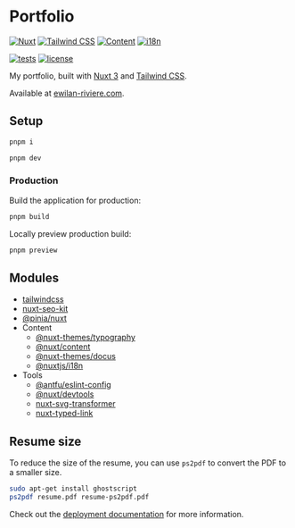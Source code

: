 # Portfolio

[![Nuxt][nuxt-version-src]][nuxt-version-href]
[![Tailwind CSS][tailwind-version-src]][tailwind-version-href]
[![Content][content-version-src]][content-version-href]
[![i18n][i18n-version-src]][i18n-version-href]

[![tests][tests-src]][tests-href]
[![license][license-src]][license-href]

My portfolio, built with [Nuxt 3](https://nuxtjs.org) and [Tailwind CSS](https://tailwindcss.com/).

Available at [ewilan-riviere.com](https://ewilan-riviere.com).

## Setup

```bash
pnpm i
```

```bash
pnpm dev
```

### Production

Build the application for production:

```bash
pnpm build
```

Locally preview production build:

```bash
pnpm preview
```

## Modules

- [tailwindcss](https://tailwindcss.com/docs/guides/nuxtjs)
- [nuxt-seo-kit](https://github.com/harlan-zw/nuxt-seo-kit)
- [@pinia/nuxt](https://pinia.vuejs.org/ssr/nuxt.html#installation)
- Content
  - [@nuxt-themes/typography](https://typography.nuxt.space/)
  - [@nuxt/content](https://content.nuxtjs.org/)
  - [@nuxt-themes/docus](https://docus.dev/)
  - [@nuxtjs/i18n](https://v8.i18n.nuxtjs.org/)
- Tools
  - [@antfu/eslint-config](https://github.com/antfu/eslint-config)
  - [@nuxt/devtools](https://devtools.nuxtjs.org/)
  - [nuxt-svg-transformer](https://github.com/kiwilan/nuxt-svg-transformer)
  - [nuxt-typed-link](https://github.com/kiwilan/nuxt-typed-link)

## Resume size

To reduce the size of the resume, you can use `ps2pdf` to convert the PDF to a smaller size.

```bash
sudo apt-get install ghostscript
ps2pdf resume.pdf resume-ps2pdf.pdf
```

Check out the [deployment documentation](https://nuxt.com/docs/getting-started/deployment) for more information.

[nuxt-version-src]: https://img.shields.io/badge/dynamic/json?label=Nuxt&query=devDependencies['nuxt']&url=https://raw.githubusercontent.com/ewilan-riviere/portfolio/main/package.json&message=v3&color=28cf8d&logo=nuxt.js&logoColor=ffffff&labelColor=18181b
[nuxt-version-href]: https://nuxt.com
[tailwind-version-src]: https://img.shields.io/badge/dynamic/json?label=Tailwind%20CSS&query=devDependencies['tailwindcss']&url=https://raw.githubusercontent.com/ewilan-riviere/portfolio/main/package.json&message=v3&color=28cf8d&labelColor=18181b
[tailwind-version-href]: https://tailwindcss.com/
[content-version-src]: https://img.shields.io/badge/dynamic/json?label=@nuxt/content&query=devDependencies['@nuxt/content']&url=https://raw.githubusercontent.com/ewilan-riviere/portfolio/main/package.json&message=v3&color=28cf8d&labelColor=18181b
[content-version-href]: https://content.nuxtjs.org/
[i18n-version-src]: https://img.shields.io/badge/dynamic/json?label=@nuxtjs/i18n&query=devDependencies['@nuxtjs/i18n']&url=https://raw.githubusercontent.com/ewilan-riviere/portfolio/main/package.json&message=v3&color=28cf8d&labelColor=18181b
[i18n-version-href]: https://v8.i18n.nuxtjs.org/
[tests-src]: https://img.shields.io/github/actions/workflow/status/ewilan-riviere/portfolio/ci.yml?branch=main&label=tests&style=flat-square&colorA=18181B
[tests-href]: https://github.com/ewilan-riviere/portfolio/actions/workflows/ci.yml
[license-src]: https://img.shields.io/github/license/ewilan-riviere/portfolio.svg?style=flat&colorA=18181B&colorB=28CF8D
[license-href]: https://github.com/ewilan-riviere/portfolio/blob/main/LICENSE
